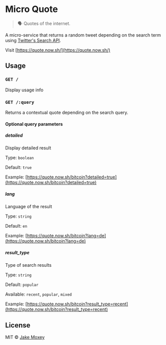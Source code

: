 # Micro Quote

> 🗣 Quotes of the internet.

A micro-service that returns a random tweet depending on the search term using [Twitter's Search API](https://dev.twitter.com/rest/reference/get/search/tweets).

Visit [https://quote.now.sh/](https://quote.now.sh/)

## Usage

### `GET /`

Display usage info

### `GET /:query`

Returns a contextual quote depending on the search query.

#### Optional query parameters

##### detailed

Display detailed result

Type: `boolean`

Default: `true`

Example: [https://quote.now.sh/bitcoin?detailed=true](https://quote.now.sh/bitcoin?detailed=true)

##### lang

Language of the result

Type: `string`

Default: `en`

Example: [https://quote.now.sh/bitcoin?lang=de](https://quote.now.sh/bitcoin?lang=de)

##### result_type

Type of search results

Type: `string`

Default: `popular`

Available: `recent`, `popular`, `mixed`

Example: [https://quote.now.sh/bitcoin?result_type=recent](https://quote.now.sh/bitcoin?result_type=recent)

## License

MIT © [Jake Moxey](https://jxom.io)
